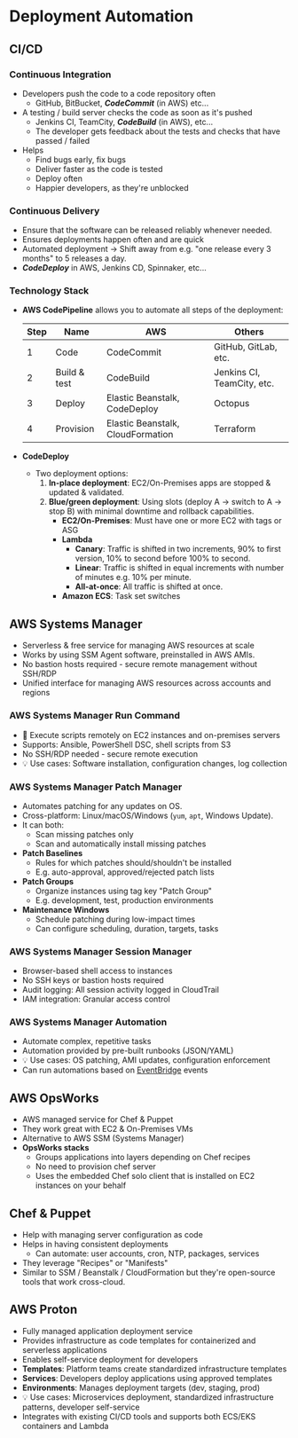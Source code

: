 # Deployment Automation

## CI/CD

### Continuous Integration

- Developers push the code to a code repository often
  - GitHub, BitBucket, ***CodeCommit*** (in AWS) etc...
- A testing / build server checks the code as soon as it's pushed
  - Jenkins CI, TeamCity, ***CodeBuild*** (in AWS), etc...
  - The developer gets feedback about the tests and checks that have passed / failed
- Helps
  - Find bugs early, fix bugs
  - Deliver faster as the code is tested
  - Deploy often
  - Happier developers, as they're unblocked

### Continuous Delivery

- Ensure that the software can be released reliably whenever needed.
- Ensures deployments happen often and are quick
- Automated deployment -> Shift away from e.g. "one release every 3 months" to 5 releases a day.
- ***CodeDeploy*** in AWS, Jenkins CD, Spinnaker, etc...

### Technology Stack

- **AWS CodePipeline** allows you to automate all steps of the deployment:

  | Step | Name | AWS | Others |
  | ---- | --- | ---- | ------ |
  | 1 | Code | CodeCommit | GitHub, GitLab, etc. |
  | 2 | Build & test | CodeBuild | Jenkins CI, TeamCity, etc. |
  | 3 | Deploy | Elastic Beanstalk, CodeDeploy | Octopus |
  | 4 | Provision | Elastic Beanstalk, CloudFormation | Terraform |

- **CodeDeploy**
  - Two deployment options:
    1. **In-place deployment**: EC2/On-Premises apps are stopped & updated & validated.
    2. **Blue/green deployment**: Using slots (deploy A -> switch to A -> stop B) with minimal downtime and rollback capabilities.
       - **EC2/On-Premises**: Must have one or more EC2 with tags or ASG
       - **Lambda**
         - **Canary**: Traffic is shifted in two increments, 90% to first version, 10% to second before 100% to second.
         - **Linear**: Traffic is shifted in equal increments with number of minutes e.g. 10% per minute.
         - **All-at-once**: All traffic is shifted at once.
       - **Amazon ECS**: Task set switches

## AWS Systems Manager

- Serverless & free service for managing AWS resources at scale
- Works by using SSM Agent software, preinstalled in AWS AMIs.
- No bastion hosts required - secure remote management without SSH/RDP
- Unified interface for managing AWS resources across accounts and regions

### AWS Systems Manager Run Command

- 📝 Execute scripts remotely on EC2 instances and on-premises servers
- Supports: Ansible, PowerShell DSC, shell scripts from S3
- No SSH/RDP needed - secure remote execution
- 💡 Use cases: Software installation, configuration changes, log collection

### AWS Systems Manager Patch Manager

- Automates patching for any updates on OS.
- Cross-platform: Linux/macOS/Windows (`yum`, `apt`, Windows Update).
- It can both:
  - Scan missing patches only
  - Scan and automatically install missing patches
- **Patch Baselines**
  - Rules for which patches should/shouldn't be installed
  - E.g. auto-approval, approved/rejected patch lists
- **Patch Groups**
  - Organize instances using tag key "Patch Group"
  - E.g. development, test, production environments
- **Maintenance Windows**
  - Schedule patching during low-impact times
  - Can configure scheduling, duration, targets, tasks

### AWS Systems Manager Session Manager

- Browser-based shell access to instances
- No SSH keys or bastion hosts required
- Audit logging: All session activity logged in CloudTrail
- IAM integration: Granular access control

### AWS Systems Manager Automation

- Automate complex, repetitive tasks
- Automation provided by pre-built runbooks (JSON/YAML)
- 💡 Use cases: OS patching, AMI updates, configuration enforcement
- Can run automations based on [EventBridge](./08-01-02-event-broadcasting-sns-eventbridge.md#amazon-eventbridge) events

## AWS OpsWorks

- AWS managed service for Chef & Puppet
- They work great with EC2 & On-Premises VMs
- Alternative to AWS SSM (Systems Manager)
- **OpsWorks stacks**
  - Groups applications into layers depending on Chef recipes
  - No need to provision chef server
  - Uses the embedded Chef solo client that is installed on EC2 instances on your behalf

## Chef & Puppet

- Help with managing server configuration as code
- Helps in having consistent deployments
  - Can automate: user accounts, cron, NTP, packages, services
- They leverage "Recipes" or "Manifests"
- Similar to SSM / Beanstalk / CloudFormation but they're open-source tools that work cross-cloud.

## AWS Proton

- Fully managed application deployment service
- Provides infrastructure as code templates for containerized and serverless applications
- Enables self-service deployment for developers
- **Templates**: Platform teams create standardized infrastructure templates
- **Services**: Developers deploy applications using approved templates
- **Environments**: Manages deployment targets (dev, staging, prod)
- 💡 Use cases: Microservices deployment, standardized infrastructure patterns, developer self-service
- Integrates with existing CI/CD tools and supports both ECS/EKS containers and Lambda
